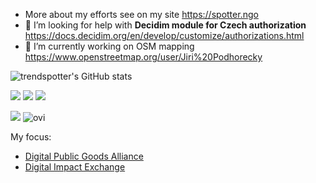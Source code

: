
- More about my efforts see on my site https://spotter.ngo
- 🤔 I’m looking for help with **Decidim module for Czech authorization** https://docs.decidim.org/en/develop/customize/authorizations.html
- 🔭 I’m currently working on OSM mapping https://www.openstreetmap.org/user/Jiri%20Podhorecky

<!--
## Hi there 👋
**trendspotter/trendspotter** is a ✨ _special_ ✨ repository because its `README.md` (this file) appears on your GitHub profile.

Here are some ideas to get you started:

- 🌱 I’m currently learning ...
- 👯 I’m looking to collaborate on ...
- 💬 Ask me about ...
- 📫 How to reach me: ...
- 😄 Pronouns: ...
- ⚡ Fun fact: ...
- [Open Sustainable Technology](https://ost.ecosyste.ms)
<img src="https://github-readme-streak-stats.herokuapp.com/?user=trendspotter" alt="mystreak"/>
![Profile views](https://gpvc.arturio.dev/trendspotter)
-->

![trendspotter's GitHub stats](https://github-readme-stats.vercel.app/api?username=trendspotter&show_icons=true&theme=radical)

[![](https://ossrank.com/widget/459900)](https://ossrank.com/c/459900)
[![](https://ossrank.com/widget/443868)](https://ossrank.com/c/443868)
[![](https://ossrank.com/widget/673896)](https://ossrank.com/c/673896)

<img src="https://github-profile-trophy.vercel.app/?username=trendspotter&theme=juicyfresh&no-bg=true" />
<img src="https://github-readme-stats.vercel.app/api/top-langs?username=trendspotter&show_icons=true&locale=en&layout=compact" alt="ovi" />

My focus: 
- [Digital Public Goods Alliance](https://www.digitalpublicgoods.net)
- [Digital Impact Exchange](https://exchange.dial.global/products)
